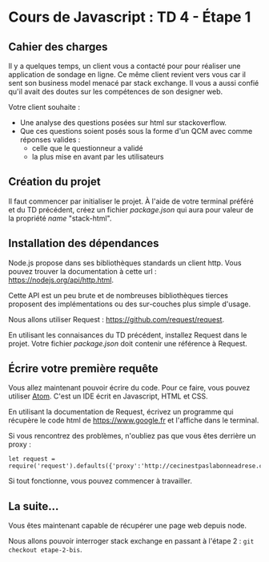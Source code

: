 # Cours de Javascript : TD 4 - Étape 1

## Cahier des charges

Il y a quelques temps, un client vous a contacté pour pour réaliser une application de sondage en ligne. Ce même client revient vers vous car il sent son business model menacé par stack exchange. Il vous a aussi confié qu'il avait des doutes sur les compétences de son designer web.

Votre client souhaite :

* Une analyse des questions posées sur html sur stackoverflow.
* Que ces questions soient posés sous la forme d'un QCM avec comme réponses valides :
  * celle que le questionneur a validé
  * la plus mise en avant par les utilisateurs

## Création du projet

Il faut commencer par initialiser le projet. À l'aide de votre terminal préféré et du TD précédent, créez un fichier *package.json* qui aura pour valeur de la propriété *name* "stack-html".

## Installation des dépendances

Node.js propose dans ses bibliothèques standards un client http. Vous pouvez trouver la documentation à cette url : https://nodejs.org/api/http.html.

Cette API est un peu brute et de nombreuses bibliothèques tierces proposent des implémentations ou des sur-couches plus simple d'usage.

Nous allons utiliser Request : https://github.com/request/request.

En utilisant les connaisances du TD précédent, installez Request dans le projet. Votre fichier *package.json* doit contenir une référence à Request.

## Écrire votre première requête

Vous allez maintenant pouvoir écrire du code. Pour ce faire, vous pouvez utiliser [Atom](https://atom.io/). C'est un IDE écrit en Javascript, HTML et CSS.

En utilisant la documentation de Request, écrivez un programme qui récupère le code html de https://www.google.fr et l'affiche dans le terminal.

Si vous rencontrez des problèmes, n'oubliez pas que vous êtes derrière un proxy :

    let request = require('request').defaults({'proxy':'http://cecinestpaslabonneadrese.com'})

Si tout fonctionne, vous pouvez commencer à travailler.

## La suite...

Vous êtes maintenant capable de récupérer une page web depuis node.

Nous allons pouvoir interroger stack exchange en passant à l'étape 2 : `git checkout etape-2-bis`.
